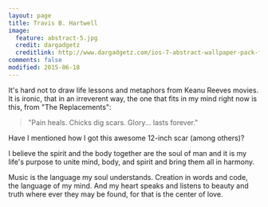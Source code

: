 ```yaml
---
layout: page
title: Travis B. Hartwell
image:
  feature: abstract-5.jpg
  credit: dargadgetz
  creditlink: http://www.dargadgetz.com/ios-7-abstract-wallpaper-pack-for-iphone-5-and-ipod-touch-retina/
comments: false
modified: 2015-06-18
---
```


It's hard not to draw life lessons and metaphors from Keanu Reeves movies. It is ironic, that in an irreverent way, the one that fits in my mind right now is this, from "The Replacements":

 > "Pain heals. Chicks dig scars. Glory... lasts forever."

Have I mentioned how I got this awesome 12-inch scar (among others)?

I believe the spirit and the body together are the soul of man and it is my life's purpose to unite mind, body, and spirit and bring them all in harmony.

Music is the language my soul understands. Creation in words and code, the language of my mind. And my heart speaks and listens to beauty and truth where ever they may be found, for that is the center of love.
